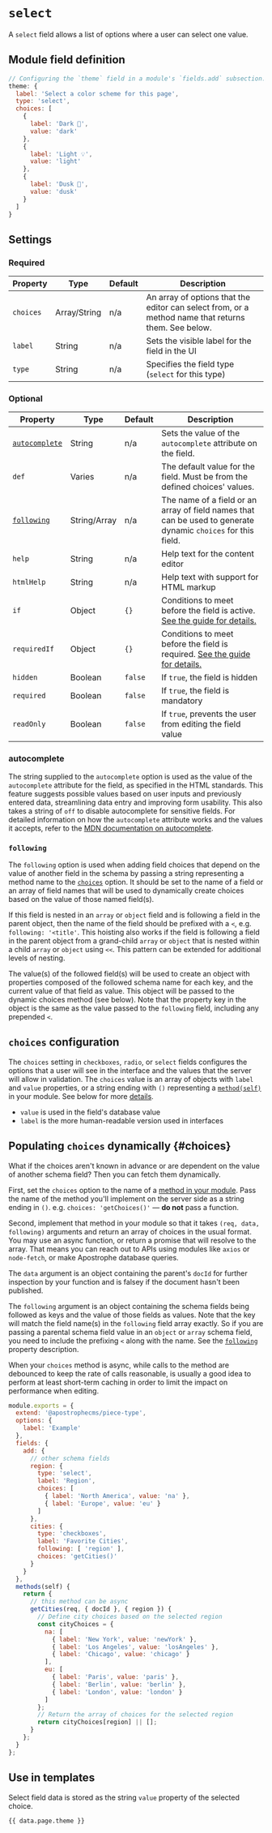 # `select`

A `select` field allows a list of options where a user can select one value.

## Module field definition

```javascript
// Configuring the `theme` field in a module's `fields.add` subsection:
theme: {
  label: 'Select a color scheme for this page',
  type: 'select',
  choices: [
    {
      label: 'Dark 🌚',
      value: 'dark'
    },
    {
      label: 'Light 💡',
      value: 'light'
    },
    {
      label: 'Dusk 🌆',
      value: 'dusk'
    }
  ]
}
```

## Settings

### Required

|  Property | Type   | Default | Description |
|-----------|-----------|-----------|-----------|
|`choices` | Array/String | n/a | An array of options that the editor can select from, or a method name that returns them. See below. |
|`label` | String | n/a | Sets the visible label for the field in the UI |
|`type` | String | n/a | Specifies the field type (`select` for this type) |

### Optional

|  Property | Type   | Default | Description |
|-----------|-----------|-----------|-----------|
|[`autocomplete`](#autocomplete) | String | n/a | Sets the value of the `autocomplete` attribute on the field. |
|`def` | Varies | n/a | The default value for the field. Must be from the defined choices' values. |
|[`following`](#following) | String/Array | n/a | The name of a field or an array of field names that can be used to generate dynamic `choices` for this field. |
|`help` | String | n/a | Help text for the content editor |
|`htmlHelp` | String | n/a | Help text with support for HTML markup |
|`if` | Object | `{}` | Conditions to meet before the field is active. [See the guide for details.](/guide/conditional-fields) |
|`requiredIf` | Object | `{}` | Conditions to meet before the field is required. [See the guide for details.](/guide/conditional-fields) |
|`hidden` | Boolean | `false` | If `true`, the field is hidden |
|`required` | Boolean | `false` | If `true`, the field is mandatory |
|`readOnly` | Boolean | `false` | If `true`, prevents the user from editing the field value |

<!-- TODO: The following settings are likely to return, but are not yet implemented. -->
<!-- |contextual | Boolean | false | If `true`, it will prevent the field from appearing in the editor modal | -->
<!-- |widgetControls | Boolean | false | If `true`, `select` fields can be edited in line on the page if the field is in a widget | | -->

### autocomplete
The string supplied to the `autocomplete` option is used as the value of the `autocomplete` attribute for the field, as specified in the HTML standards. This feature suggests possible values based on user inputs and previously entered data, streamlining data entry and improving form usability. This also takes a string of `off` to disable autocomplete for sensitive fields. For detailed information on how the `autocomplete` attribute works and the values it accepts, refer to the [MDN documentation on autocomplete](https://developer.mozilla.org/en-US/docs/Web/HTML/Attributes/autocomplete).

### `following`
The `following` option is used when adding field choices that depend on the value of another field in the schema by passing a string representing a method name to the [`choices`](#choices) option. It should be set to the name of a field or an array of field names that will be used to dynamically create choices based on the value of those named field(s).

If this field is nested in an `array` or `object` field and is following a field in the parent object, then the name of the field should be prefixed with a `<`, e.g. `following: '<title'`. This hoisting also works if the field is following a field in the parent object from a grand-child `array` or `object` that is nested within a child `array` or `object` using `<<`. This pattern can be extended for additional levels of nesting.

The value(s) of the followed field(s) will be used to create an object with properties composed of the followed schema name for each key, and the current value of that field as value. This object will be passed to the dynamic choices method (see below). Note that the property key in the object is the same as the value passed to the `following` field, including any prepended `<`.

## `choices` configuration

The `choices` setting in `checkboxes`, `radio`, or `select` fields configures the options that a user will see in the interface and the values that the server will allow in validation. The `choices` value is an array of objects with `label` and `value` properties, or a string ending with `()` representing a [`method(self)`](../module-api/module-overview#methods) in your module. See below for more [details](#choices).

- `value` is used in the field's database value
- `label` is the more human-readable version used in interfaces

## Populating `choices` dynamically {#choices}

What if the choices aren't known in advance or are dependent on the value of another schema field? Then you can fetch them dynamically.

First, set the `choices` option to the name of a [method in your module](../module-api/module-overview.md#methods-self). Pass the name of the method you'll implement on the server side as a string ending in `()`. e.g. `choices: 'getChoices()'` — **do not** pass a function.

Second, implement that method in your module so that it takes `(req, data, following)` arguments and return an array of choices in the usual format. You may use an async function, or return a promise that will resolve to the array. That means you can reach out to APIs using modules like `axios` or `node-fetch`, or make Apostrophe database queries.

The `data` argument is an object containing the parent's `docId` for further inspection by your function and is falsey if the document hasn't been published.

The `following` argument is an object containing the schema fields being followed as keys and the value of those fields as values. Note that the key will match the field name(s) in the `following` field array exactly. So if you are passing a parental schema field value in an `object` or `array` schema field, you need to include the prefixing `<` along with the name. See the [`following`](#following) property description.

When your `choices` method is async, while calls to the method are debounced to keep the rate of calls reasonable, is usually a good idea to perform at least short-term caching in order to limit the impact on performance when editing.

<AposCodeBlock>

``` javascript
module.exports = {
  extend: '@apostrophecms/piece-type',
  options: {
    label: 'Example'
  },
  fields: {
    add: {
      // other schema fields
      region: {
        type: 'select',
        label: 'Region',
        choices: [
          { label: 'North America', value: 'na' },
          { label: 'Europe', value: 'eu' }
        ]
      },
      cities: {
        type: 'checkboxes',
        label: 'Favorite Cities',
        following: [ 'region' ],
        choices: 'getCities()'
      }
    }
  },
  methods(self) {
    return {
      // this method can be async
      getCities(req, { docId }, { region }) {
        // Define city choices based on the selected region
        const cityChoices = {
          na: [
            { label: 'New York', value: 'newYork' },
            { label: 'Los Angeles', value: 'losAngeles' },
            { label: 'Chicago', value: 'chicago' }
          ],
          eu: [
            { label: 'Paris', value: 'paris' },
            { label: 'Berlin', value: 'berlin' },
            { label: 'London', value: 'london' }
          ]
        };
        // Return the array of choices for the selected region
        return cityChoices[region] || [];
      }
    };
  }
};
```
<template v-slot:caption>
</template>
</AposCodeBlock>

## Use in templates

Select field data is stored as the string `value` property of the selected choice.

```nunjucks
{{ data.page.theme }}
```
